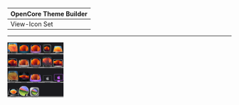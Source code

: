 OpenCore Theme Builder|
:----|
View-Icon Set|

---

<img src="IconSet.png" alt="IconSet" style="width:25%;">


